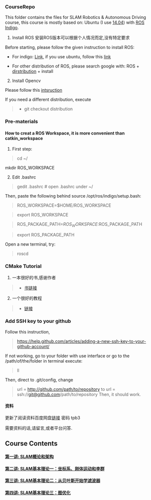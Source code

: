 ### CourseRepo
This folder contains the files for SLAM Robotics & Autonomous Driving course, this course is mostly based on: Ubuntu (I use [14.04](http://releases.ubuntu.com/14.04/)) with [ROS Indigo](http://wiki.ros.org/indigo).

1. Install ROS 安装ROS版本可以根据个人情况而定,没有特定要求

Before starting, please follow the given instruction to install ROS:
- For indigo: [Link](http://wiki.ros.org/indigo/Installation), if you use ubuntu, follow this [link](http://wiki.ros.org/indigo/Installation/Ubuntu)

- For other distribution of ROS, please search google with: ROS + [dirstribution](http://wiki.ros.org/Distributions) + install

2. Install Opencv

Please follow this [intsruction](http://www.samontab.com/web/2014/06/installing-opencv-2-4-9-in-ubuntu-14-04-lts/)

If you need a different distribution, execute

> - git checkout distribution

### Pre-materials
#### How to creat a ROS Workspace, it is more convenient than catkin_workspace
1. First step:

> cd ~/ 

mkdir ROS_WORKSPACE

2. Edit .bashrc

> gedit .bashrc # open .bashrc under ~/

Then, paste the following behind source /opt/ros/indigo/setup.bash:

> ROS_WORKSPACE=$HOME/ROS_WORKSPACE
 
> export ROS_WORKSPACE 

> ROS_PACKAGE_PATH=$ROS_WORKSPACE:$ROS_PACKAGE_PATH

> export ROS_PACKAGE_PATH 

Open a new terminal, try:
> roscd

### CMake Tutorial
1. 一本很好的书,感谢作者
> - [书链接](https://github.com/Akagi201/learning-cmake/tree/master/docs)

2. 一个很好的教程
> - [链接](https://github.com/Akagi201/learning-cmake)

### Add SSH key to your github
Follow this instruction, 
> https://help.github.com/articles/adding-a-new-ssh-key-to-your-github-account/

If not working, go to your folder with use interface or go to the /path/of/the/folder in terminal execute:
> ll

Then, direct to .git/config, change
> url = http://github.com/path/to/repository
to
> url = ssh://git@github.com/path/to/repository
Then, it should work.

#### 资料

更新了阅读资料百度网盘[链接](https://pan.baidu.com/s/1miXK6ow​) 密码 ​​​tpb3

需要资料的话,请留言,或者平台问答.

## Course Contents
#### [第一讲: SLAM概论和架构](https://github.com/EricLYang/courseRepo/tree/master/1_Introduction)
> 

#### [第二讲: SLAM基本理论一：坐标系、刚体运动和李群](https://github.com/EricLYang/courseRepo/tree/master/2_class)  
> 

#### [第三讲: SLAM基本理论二：从贝叶斯开始学滤波器](https://github.com/EricLYang/courseRepo/tree/master/3_class)  

#### [第四讲: SLAM基本理论三：图优化](https://github.com/EricLYang/courseRepo/tree/master/4_class)  
